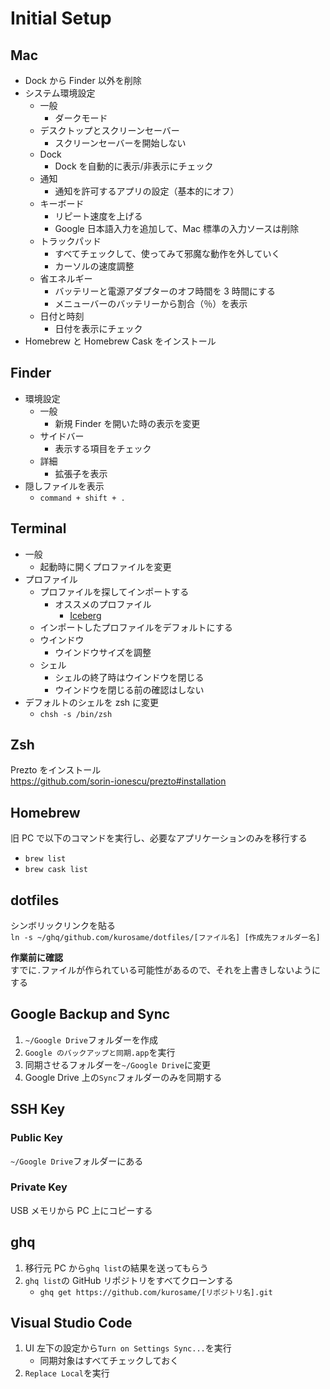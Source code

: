 # Initial Setup

## Mac

- Dock から Finder 以外を削除
- システム環境設定
  - 一般
    - ダークモード
  - デスクトップとスクリーンセーバー
    - スクリーンセーバーを開始しない
  - Dock
    - Dock を自動的に表示/非表示にチェック
  - 通知
    - 通知を許可するアプリの設定（基本的にオフ）
  - キーボード
    - リピート速度を上げる
    - Google 日本語入力を追加して、Mac 標準の入力ソースは削除
  - トラックパッド
    - すべてチェックして、使ってみて邪魔な動作を外していく
    - カーソルの速度調整
  - 省エネルギー
    - バッテリーと電源アダプターのオフ時間を 3 時間にする
    - メニューバーのバッテリーから割合（％）を表示
  - 日付と時刻
    - 日付を表示にチェック
- Homebrew と Homebrew Cask をインストール

## Finder

- 環境設定
  - 一般
    - 新規 Finder を開いた時の表示を変更
  - サイドバー
    - 表示する項目をチェック
  - 詳細
    - 拡張子を表示
- 隠しファイルを表示
  - `command + shift + .`

## Terminal

- 一般
  - 起動時に開くプロファイルを変更
- プロファイル
  - プロファイルを探してインポートする
    - オススメのプロファイル
      - [Iceberg](https://cocopon.github.io/iceberg.vim)
  - インポートしたプロファイルをデフォルトにする
  - ウインドウ
    - ウインドウサイズを調整
  - シェル
    - シェルの終了時はウインドウを閉じる
    - ウインドウを閉じる前の確認はしない
- デフォルトのシェルを zsh に変更
  - `chsh -s /bin/zsh`

## Zsh

Prezto をインストール  
https://github.com/sorin-ionescu/prezto#installation

## Homebrew

旧 PC で以下のコマンドを実行し、必要なアプリケーションのみを移行する

- `brew list`
- `brew cask list`

## dotfiles

シンボリックリンクを貼る  
`ln -s ~/ghq/github.com/kurosame/dotfiles/[ファイル名] [作成先フォルダー名]`

**作業前に確認**  
すでに`.`ファイルが作られている可能性があるので、それを上書きしないようにする

## Google Backup and Sync

1. `~/Google Drive`フォルダーを作成
1. `Google のバックアップと同期.app`を実行
1. 同期させるフォルダーを`~/Google Drive`に変更
1. Google Drive 上の`Sync`フォルダーのみを同期する

## SSH Key

### Public Key

`~/Google Drive`フォルダーにある

### Private Key

USB メモリから PC 上にコピーする

## ghq

1. 移行元 PC から`ghq list`の結果を送ってもらう
1. `ghq list`の GitHub リポジトリをすべてクローンする
   - `ghq get https://github.com/kurosame/[リポジトリ名].git`

## Visual Studio Code

1. UI 左下の設定から`Turn on Settings Sync...`を実行
   - 同期対象はすべてチェックしておく
1. `Replace Local`を実行
